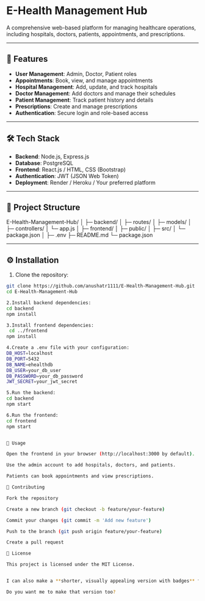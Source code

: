 # E-Health Management Hub

A comprehensive web-based platform for managing healthcare operations, including hospitals, doctors, patients, appointments, and prescriptions.

---

## 🚀 Features

- **User Management**: Admin, Doctor, Patient roles
- **Appointments**: Book, view, and manage appointments
- **Hospital Management**: Add, update, and track hospitals
- **Doctor Management**: Add doctors and manage their schedules
- **Patient Management**: Track patient history and details
- **Prescriptions**: Create and manage prescriptions
- **Authentication**: Secure login and role-based access

---

## 🛠️ Tech Stack

- **Backend**: Node.js, Express.js  
- **Database**: PostgreSQL  
- **Frontend**: React.js / HTML, CSS (Bootstrap)  
- **Authentication**: JWT (JSON Web Token)  
- **Deployment**: Render / Heroku / Your preferred platform

---

## 📁 Project Structure

E-Health-Management-Hub/
│
├─ backend/
│ ├─ routes/
│ ├─ models/
│ ├─ controllers/
│ └─ app.js
│
├─ frontend/
│ ├─ public/
│ ├─ src/
│ └─ package.json
│
├─ .env
├─ README.md
└─ package.json


---

## ⚙️ Installation

1. Clone the repository:

```bash
git clone https://github.com/anushatr1111/E-Health-Management-Hub.git
cd E-Health-Management-Hub

2.Install backend dependencies:
cd backend
npm install

3.Install frontend dependencies:
 cd ../frontend
npm install

4.Create a .env file with your configuration:
DB_HOST=localhost
DB_PORT=5432
DB_NAME=ehealthdb
DB_USER=your_db_user
DB_PASSWORD=your_db_password
JWT_SECRET=your_jwt_secret

5.Run the backend:
cd backend
npm start

6.Run the frontend:
cd frontend
npm start


📌 Usage

Open the frontend in your browser (http://localhost:3000 by default).

Use the admin account to add hospitals, doctors, and patients.

Patients can book appointments and view prescriptions.

🤝 Contributing

Fork the repository

Create a new branch (git checkout -b feature/your-feature)

Commit your changes (git commit -m 'Add new feature')

Push to the branch (git push origin feature/your-feature)

Create a pull request

📄 License

This project is licensed under the MIT License.


I can also make a **shorter, visually appealing version with badges** for GitHub if you want it ready to push immediately.  

Do you want me to make that version too?

